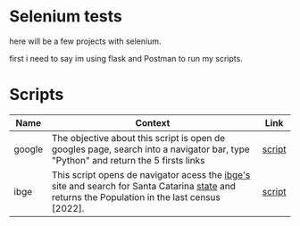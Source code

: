 # Selenium tests

here will be a few projects with selenium.

first i need to say im using flask and Postman to run my scripts.

# Scripts

|Name|Context|Link|
|---|---|---|
|google| The objective about this script is open de googles page, search into a navigator bar, type "Python" and return the 5 firsts links| [script]()|
|ibge| This script opens de navigator acess the [ibge's](https://cidades.ibge.gov.br) site and search for Santa Catarina [state](https://cidades.ibge.gov.br/brasil/sc/panorama) and returns the Population in the last census [2022].| [script]() |